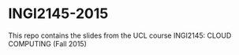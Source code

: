 # INGI2145-2015
This repo contains the slides from the UCL course INGI2145: CLOUD COMPUTING (Fall 2015)
